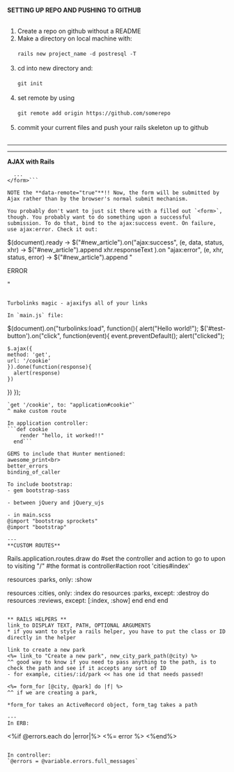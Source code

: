 **SETTING UP REPO AND PUSHING TO GITHUB**<br><br>
1) Create a repo on github without a README<br>
2) Make a directory on local machine with:<br><br>
  `rails new project_name -d postresql -T`<br><br>
3) cd into new directory and:<br><br>
  `git init`<br><br>
4) set remote by using<br><br>
  `git remote add origin https://github.com/somerepo`<br><br> 
5) commit your current files and push your rails skeleton up to github<br><br>

---


---
**AJAX with Rails**

```<form accept-charset="UTF-8" action="/articles" class="new_article" data-remote="true" id="new_article" method="post">
  ...
</form>```

NOTE the **data-remote="true"**!! Now, the form will be submitted by Ajax rather than by the browser's normal submit mechanism.

You probably don't want to just sit there with a filled out `<form>`, though. You probably want to do something upon a successful submission. To do that, bind to the ajax:success event. On failure, use ajax:error. Check it out:
```
$(document).ready ->
  $("#new_article").on("ajax:success", (e, data, status, xhr) ->
    $("#new_article").append xhr.responseText
  ).on "ajax:error", (e, xhr, status, error) ->
    $("#new_article").append "<p>ERROR</p>"
```

Turbolinks magic - ajaxifys all of your links

In `main.js` file: 

```
$(document).on("turbolinks:load", function(){
  alert("Hello world!");
  $('#test-button').on("click", function(event){
    event.preventDefault();
    alert("clicked");
    
    $.ajax({
    method: 'get',
    url: '/cookie'
    }).done(function(response){
      alert(response)
    })
  })
});

```
`get '/cookie', to: "application#cookie"`
^ make custom route 

In application controller: 
```def cookie
    render "hello, it worked!!"
  end```

GEMS to include that Hunter mentioned:
awesome_print<br>
better_errors
binding_of_caller

To include bootstrap: 
- gem bootstrap-sass

- between jQuery and jQuery_ujs

- in main.scss
@import "bootstrap sprockets"
@import "bootstrap" 

---
**CUSTOM ROUTES**

```
Rails.application.routes.draw do 
  #set the controller and action to go to upon to visiting "/"
  #the format is controller#action
  root 'cities#index'
  
  resources :parks, only: :show
  
  resources :cities, only: :index do 
    resources :parks, except: :destroy do
      resources :reviews, except: [:index, :show]
      end
    end 
  end 
```

** RAILS HELPERS ** 
link_to DISPLAY TEXT, PATH, OPTIONAL ARGUMENTS
* if you want to style a rails helper, you have to put the class or ID directly in the helper 

link to create a new park 
<%= link_to "Create a new park", new_city_park_path(@city) %>
^^ good way to know if you need to pass anything to the path, is to check the path and see if it accepts any sort of ID 
- for example, cities/:id/park << has one id that needs passed!

<%= form_for [@city, @park] do |f| %>
^^ if we are creating a park,  

*form_for takes an ActiveRecord object, form_tag takes a path 

--- 
In ERB: 
```
<%if @errors.each do |error|%>
<%= error %>
<%end%>
```

In controller:
`@errors = @variable.errors.full_messages`
